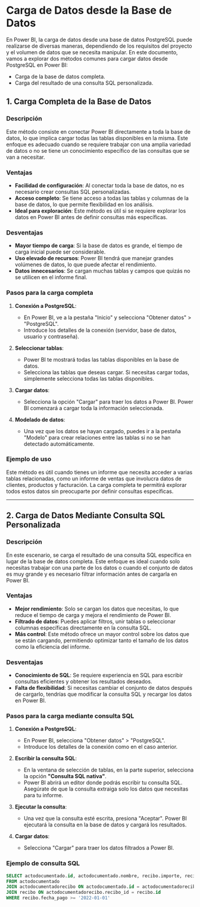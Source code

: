 # Carga de Datos desde la Base de Datos

En Power BI, la carga de datos desde una base de datos PostgreSQL puede realizarse de diversas maneras, dependiendo de los requisitos del proyecto y el volumen de datos que se necesita manipular. En este documento, vamos a explorar dos métodos comunes para cargar datos desde PostgreSQL en Power BI:

- Carga de la base de datos completa.
- Carga del resultado de una consulta SQL personalizada.

## 1. Carga Completa de la Base de Datos

### Descripción

Este método consiste en conectar Power BI directamente a toda la base de datos, lo que implica cargar todas las tablas disponibles en la misma. Este enfoque es adecuado cuando se requiere trabajar con una amplia variedad de datos o no se tiene un conocimiento específico de las consultas que se van a necesitar.

### Ventajas
- **Facilidad de configuración**: Al conectar toda la base de datos, no es necesario crear consultas SQL personalizadas.
- **Acceso completo**: Se tiene acceso a todas las tablas y columnas de la base de datos, lo que permite flexibilidad en los análisis.
- **Ideal para exploración**: Este método es útil si se requiere explorar los datos en Power BI antes de definir consultas más específicas.

### Desventajas
- **Mayor tiempo de carga**: Si la base de datos es grande, el tiempo de carga inicial puede ser considerable.
- **Uso elevado de recursos**: Power BI tendrá que manejar grandes volúmenes de datos, lo que puede afectar el rendimiento.
- **Datos innecesarios**: Se cargan muchas tablas y campos que quizás no se utilicen en el informe final.

### Pasos para la carga completa

1. **Conexión a PostgreSQL**:
   - En Power BI, ve a la pestaña "Inicio" y selecciona "Obtener datos" > "PostgreSQL".
   - Introduce los detalles de la conexión (servidor, base de datos, usuario y contraseña).
   
2. **Seleccionar tablas**:
   - Power BI te mostrará todas las tablas disponibles en la base de datos.
   - Selecciona las tablas que deseas cargar. Si necesitas cargar todas, simplemente selecciona todas las tablas disponibles.

3. **Cargar datos**:
   - Selecciona la opción "Cargar" para traer los datos a Power BI. Power BI comenzará a cargar toda la información seleccionada.

4. **Modelado de datos**:
   - Una vez que los datos se hayan cargado, puedes ir a la pestaña "Modelo" para crear relaciones entre las tablas si no se han detectado automáticamente.

### Ejemplo de uso

Este método es útil cuando tienes un informe que necesita acceder a varias tablas relacionadas, como un informe de ventas que involucra datos de clientes, productos y facturación. La carga completa te permitirá explorar todos estos datos sin preocuparte por definir consultas específicas.

---

## 2. Carga de Datos Mediante Consulta SQL Personalizada

### Descripción

En este escenario, se carga el resultado de una consulta SQL específica en lugar de la base de datos completa. Este enfoque es ideal cuando solo necesitas trabajar con una parte de los datos o cuando el conjunto de datos es muy grande y es necesario filtrar información antes de cargarla en Power BI.

### Ventajas
- **Mejor rendimiento**: Solo se cargan los datos que necesitas, lo que reduce el tiempo de carga y mejora el rendimiento de Power BI.
- **Filtrado de datos**: Puedes aplicar filtros, unir tablas o seleccionar columnas específicas directamente en la consulta SQL.
- **Más control**: Este método ofrece un mayor control sobre los datos que se están cargando, permitiendo optimizar tanto el tamaño de los datos como la eficiencia del informe.

### Desventajas
- **Conocimiento de SQL**: Se requiere experiencia en SQL para escribir consultas eficientes y obtener los resultados deseados.
- **Falta de flexibilidad**: Si necesitas cambiar el conjunto de datos después de cargarlo, tendrías que modificar la consulta SQL y recargar los datos en Power BI.

### Pasos para la carga mediante consulta SQL

1. **Conexión a PostgreSQL**:
   - En Power BI, selecciona "Obtener datos" > "PostgreSQL".
   - Introduce los detalles de la conexión como en el caso anterior.

2. **Escribir la consulta SQL**:
   - En la ventana de selección de tablas, en la parte superior, selecciona la opción **"Consulta SQL nativa"**.
   - Power BI abrirá un editor donde podrás escribir tu consulta SQL. Asegúrate de que la consulta extraiga solo los datos que necesitas para tu informe.

3. **Ejecutar la consulta**:
   - Una vez que la consulta esté escrita, presiona "Aceptar". Power BI ejecutará la consulta en la base de datos y cargará los resultados.

4. **Cargar datos**:
   - Selecciona "Cargar" para traer los datos filtrados a Power BI.

### Ejemplo de consulta SQL

```sql
SELECT actodocumentado.id, actodocumentado.nombre, recibo.importe, recibo.fecha_pago
FROM actodocumentado
JOIN actodocumentadorecibo ON actodocumentado.id = actodocumentadorecibo.ad_id
JOIN recibo ON actodocumentadorecibo.recibo_id = recibo.id
WHERE recibo.fecha_pago >= '2022-01-01'
